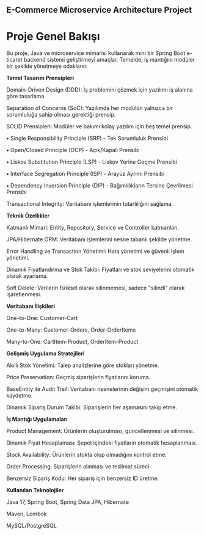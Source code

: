 ## **E-Commerce Microservice Architecture Project**

# **Proje Genel Bakışı**



Bu proje, Java ve microservice mimarisi kullanarak mini bir Spring Boot e-ticaret backend sistemi geliştirmeyi amaçlar. Temelde, iş mantığını modüler bir şekilde yönetmeye odaklanır.

**Temel Tasarım Prensipleri**



Domain-Driven Design (DDD): İş problemini çözmek için yazılımı iş alanına göre tasarlama.

Separation of Concerns (SoC): Yazılımda her modülün yalnızca bir sorumluluğa sahip olması gerektiği prensip.


SOLID Prensipleri: Modüler ve bakımı kolay yazılım için beş temel prensip.

  **•** Single Responsibility Principle (SRP) - Tek Sorumluluk Prensibi

  **•** Open/Closed Principle (OCP) - Açık/Kapalı Prensibi

  **•** Liskov Substitution Principle (LSP) - Liskov Yerine Geçme Prensibi

  **•** Interface Segregation Principle (ISP) - Arayüz Ayrımı Prensibi

  **•** Dependency Inversion Principle (DIP) - Bağımlılıkların Tersine Çevrilmesi Prensibi

Transactional Integrity: Veritabanı işlemlerinin tutarlılığını sağlama.


**Teknik Özellikler**

Katmanlı Mimari: Entity, Repository, Service ve Controller katmanları.

JPA/Hibernate ORM: Veritabanı işlemlerini nesne tabanlı şekilde yönetme.

Error Handling ve Transaction Yönetimi: Hata yönetimi ve güvenli işlem yönetimi.

Dinamik Fiyatlandırma ve Stok Takibi: Fiyatları ve stok seviyelerini otomatik olarak ayarlama.

Soft Delete: Verilerin fiziksel olarak silinmemesi, sadece "silindi" olarak işaretlenmesi.

**Veritabanı İlişkileri**

One-to-One: Customer-Cart

One-to-Many: Customer-Orders, Order-OrderItems

Many-to-One: CartItem-Product, OrderItem-Product

**Gelişmiş Uygulama Stratejileri**

Akıllı Stok Yönetimi: Talep analizlerine göre stokları yönetme.

Price Preservation: Geçmiş siparişlerin fiyatlarını koruma.

BaseEntity ile Audit Trail: Veritabanı nesnelerinin değişim geçmişini otomatik kaydetme.

Dinamik Sipariş Durum Takibi: Siparişlerin her aşamasını takip etme.

**İş Mantığı Uygulamaları**

Product Management: Ürünlerin oluşturulması, güncellenmesi ve silinmesi.

Dinamik Fiyat Hesaplaması: Sepet içindeki fiyatların otomatik hesaplanması.

Stock Availability: Ürünlerin stokta olup olmadığını kontrol etme.

Order Processing: Siparişlerin alınması ve teslimat süreci.

Benzersiz Sipariş Kodu: Her sipariş için benzersiz ID üretme.

**Kullanılan Teknolojiler**

Java 17, Spring Boot, Spring Data JPA, Hibernate

Maven, Lombok

MySQL/PostgreSQL
